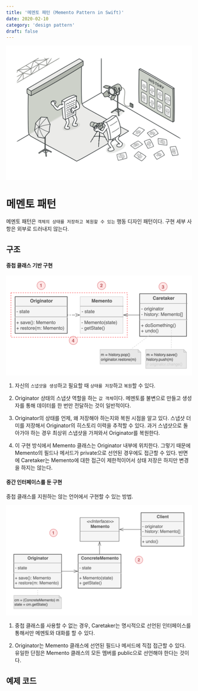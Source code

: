 ```yaml
---
title: '메멘토 패턴 (Memento Pattern in Swift)'
date: 2020-02-10
category: 'design pattern'
draft: false
---
```


![](./images/memento-pattern-1.png)

# 메멘토 패턴

메멘토 패턴은 `객체의 상태를 저장하고 복원할 수 있는` 행동 디자인 패턴이다. 구현 세부 사항은 외부로 드러내지 않는다.

## 구조

#### 중첩 클래스 기반 구현

![](./images/memento-pattern-2.png)

1. 자신의 `스냅샷을 생성`하고 필요할 때 `상태를 저장`하고 `복원`할 수 있다. 

2. Originator 상태의 스냅샷 역할을 하는 `값 객체`이다. 메멘토를 불변으로 만들고 생성자를 통해 데이터를 한 번만 전달하는 것이 일반적이다.

3. Originator의 상태를 언제, 왜 저장해야 하는지와 복원 시점을 알고 있다. 스냅샷 더미를 저장해서 Originator의 히스토리 이력을 추적할 수 있다. 과거 스냅샷으로 돌아가야 하는 경우 최상위 스냅샷을 가져와서 Originator를 복원한다.

4. 이 구현 방식에서 Memento 클래스는 Originator 내부에 위치한다. 그렇기 때문에 Memento의 필드나 메서드가 private으로 선언된 경우에도 접근할 수 있다. 반면에 Caretaker는 Memento에 대한 접근이 제한적이어서 상태 저장은 하지만 변경을 하지는 않는다.

#### 중간 인터페이스를 둔 구현

중첩 클래스를 지원하는 않는 언어에서 구현할 수 있는 방법.

![](./images/memento-pattern-3.png)

1. 중첩 클래스를 사용할 수 없는 경우, Caretaker는 명시적으로 선언된 인터페이스를 통해서만 메멘토와 대화를 할 수 있다.

2. Originator는 Memento 클래스에 선언된 필드나 메서드에 직접 접근할 수 있다. 유일한 단점은 Memento 클래스의 모든 멤버를 public으로 선언해야 한다는 것이다.

## 예제 코드